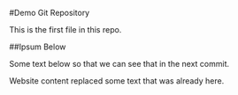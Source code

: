 #Demo Git Repository

This is the first file in this repo.

##Ipsum Below

Some text below so that we can see that in the next commit.

Website content replaced some text that was already here.